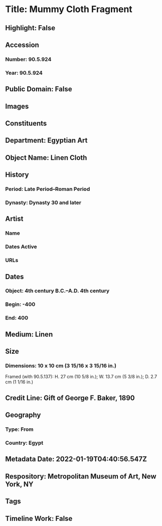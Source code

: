 # Title: Mummy Cloth Fragment
## Highlight: False
## Accession
### Number: 90.5.924
### Year: 90.5.924
## Public Domain: False
## Images
## Constituents
## Department: Egyptian Art
## Object Name: Linen Cloth
## History
### Period: Late Period–Roman Period
### Dynasty: Dynasty 30 and later
## Artist
### Name
### Dates Active
### URLs
## Dates
### Object: 4th century B.C.–A.D. 4th century
### Begin: -400
### End: 400
## Medium: Linen
## Size
### Dimensions: 10 x 10 cm (3 15/16 x 3 15/16 in.)
Framed (with 90.5.137): H. 27 cm (10 5/8 in.); W. 13.7 cm (5 3/8 in.); D. 2.7 cm (1 1/16 in.)
## Credit Line: Gift of George F. Baker, 1890
## Geography
### Type: From
### Country: Egypt
## Metadata Date: 2022-01-19T04:40:56.547Z
## Respository: Metropolitan Museum of Art, New York, NY
## Tags
## Timeline Work: False